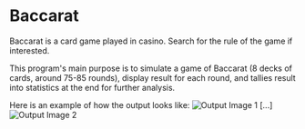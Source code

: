 # Baccarat

Baccarat is a card game played in casino. Search for the rule of the game if interested.

This program's main purpose is to simulate a game of Baccarat (8 decks of cards, around 75-85 rounds), display result for each round, 
and tallies result into statistics at the end for further analysis. 

Here is an example of how the output looks like:
![Output Image 1](/img/out1.png)
[...]
![Output Image 2](/img/out2.png)
